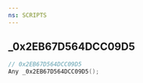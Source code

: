 ```yaml
---
ns: SCRIPTS
---
```

## _0x2EB67D564DCC09D5

```c
// 0x2EB67D564DCC09D5
Any _0x2EB67D564DCC09D5();
```

